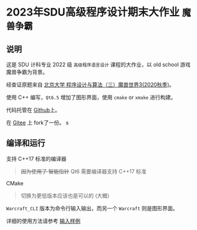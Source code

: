 # 2023年SDU高级程序设计期末大作业 `魔兽争霸`

## 说明

这是 SDU 计科专业 2022 级 `高级程序语言设计` 课程的大作业，以 old school 游戏魔兽争霸为背景。

经查证原题来自 [北京大学 程序设计与算法（三）魔兽世界3(2020秋季)](https://http://cxsjsx.openjudge.cn/2018hwall/024/)。

使用 C++ 编写，`Qt6.5` 增加了图形界面，使用 `cmake` or `xmake` 进行构建。

代码托管在 [Github](https://github.com/Jenway/Warcraft_sdu)上。

在 [Gitee](https://gitee.com/Jenway/Warcraft_sdu) 上 fork了一份。
s

## 编译和运行

支持 C++17 标准的编译器

> ~~因为使用了 智能指针~~ Qt6 需要编译器支持 C++17 标准

CMake
> 切换为更低版本应该也是可以的 (大概)

`Warcraft_CLI` 版本为命令行输入输出，而另一个 `Warcraft` 则是图形界面。

详细的使用方法请参考 [输入样例](./doc/INTRO.md)
